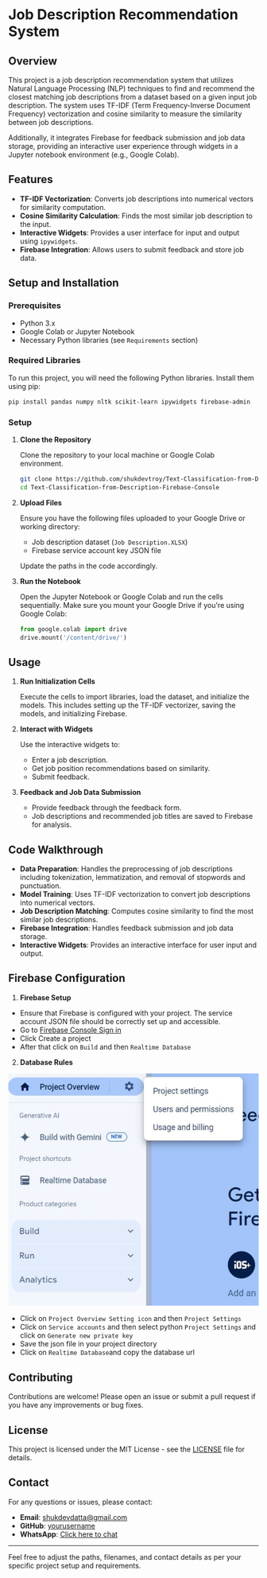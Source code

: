 # Job Description Recommendation System

## Overview

This project is a job description recommendation system that utilizes Natural Language Processing (NLP) techniques to find and recommend the closest matching job descriptions from a dataset based on a given input job description. The system uses TF-IDF (Term Frequency-Inverse Document Frequency) vectorization and cosine similarity to measure the similarity between job descriptions. 

Additionally, it integrates Firebase for feedback submission and job data storage, providing an interactive user experience through widgets in a Jupyter notebook environment (e.g., Google Colab).

## Features

- **TF-IDF Vectorization**: Converts job descriptions into numerical vectors for similarity computation.
- **Cosine Similarity Calculation**: Finds the most similar job description to the input.
- **Interactive Widgets**: Provides a user interface for input and output using `ipywidgets`.
- **Firebase Integration**: Allows users to submit feedback and store job data.

## Setup and Installation

### Prerequisites

- Python 3.x
- Google Colab or Jupyter Notebook
- Necessary Python libraries (see `Requirements` section)

### Required Libraries

To run this project, you will need the following Python libraries. Install them using pip:

```bash
pip install pandas numpy nltk scikit-learn ipywidgets firebase-admin
```

### Setup

1. **Clone the Repository**

   Clone the repository to your local machine or Google Colab environment.

   ```bash
   git clone https://github.com/shukdevtroy/Text-Classification-from-Description-Firebase-Console.git
   cd Text-Classification-from-Description-Firebase-Console
   ```

2. **Upload Files**

   Ensure you have the following files uploaded to your Google Drive or working directory:

   - Job description dataset (`Job Description.XLSX`)
   - Firebase service account key JSON file 

   Update the paths in the code accordingly.

3. **Run the Notebook**

   Open the Jupyter Notebook or Google Colab and run the cells sequentially. Make sure you mount your Google Drive if you're using Google Colab:

   ```python
   from google.colab import drive
   drive.mount('/content/drive/')
   ```

## Usage

1. **Run Initialization Cells**

   Execute the cells to import libraries, load the dataset, and initialize the models. This includes setting up the TF-IDF vectorizer, saving the models, and initializing Firebase.

2. **Interact with Widgets**

   Use the interactive widgets to:
   
   - Enter a job description.
   - Get job position recommendations based on similarity.
   - Submit feedback.

3. **Feedback and Job Data Submission**

   - Provide feedback through the feedback form.
   - Job descriptions and recommended job titles are saved to Firebase for analysis.

## Code Walkthrough

- **Data Preparation**: Handles the preprocessing of job descriptions including tokenization, lemmatization, and removal of stopwords and punctuation.
- **Model Training**: Uses TF-IDF vectorization to convert job descriptions into numerical vectors.
- **Job Description Matching**: Computes cosine similarity to find the most similar job descriptions.
- **Firebase Integration**: Handles feedback submission and job data storage.
- **Interactive Widgets**: Provides an interactive interface for user input and output.

## Firebase Configuration

1. **Firebase Setup**

-   Ensure that Firebase is configured with your project. The service account JSON file should be correctly set up and accessible.
-   Go to [Firebase Console Sign in](https://console.firebase.google.com/u/0/)
-   Click Create a project
-   After that click on `Build` and then `Realtime Database`
   

2. **Database Rules**

![Example Image](https://github.com/shukdevtroy/Text-Classification-from-Description-Firebase-Console/blob/main/images/Configuration%20of%20Firebase%20console.png)

-   Click on `Project Overview Setting icon` and then `Project Settings`
-   Click on `Service accounts` and then select python `Project Settings` and click on `Generate new private key`
-   Save the json file in your project directory
-   Click on `Realtime Database`and copy the database url

## Contributing

Contributions are welcome! Please open an issue or submit a pull request if you have any improvements or bug fixes.

## License

This project is licensed under the MIT License - see the [LICENSE](LICENSE) file for details.

## Contact

For any questions or issues, please contact:

- **Email**: shukdevdatta@gmail.com
- **GitHub**: [yourusername](https://github.com/shukdevtroy)
- **WhatsApp**: [Click here to chat](https://wa.me/+8801719296601)

---

Feel free to adjust the paths, filenames, and contact details as per your specific project setup and requirements.

